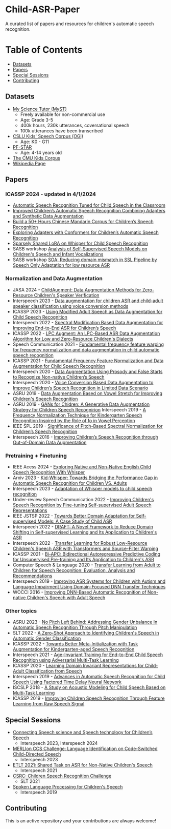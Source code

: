 # Child-ASR-Paper
A curated list of papers and resources for children's automatic speech recognition.

# Table of Contents
* [Datasets](#Datasets)
* [Papers](#Papers)
* [Special Sessions](#Special-Sessions)
* [Contributing](#Contributing)

## Datasets

- [My Science Tutor (MyST)](https://arxiv.org/abs/2309.13347)
  - Freely available  for non-commercial use
  - Age: Grade 3-5
  - 400k hours, 230k utterances, coversational speech
  - 100k utterances have been transcribed
- [CSLU Kids' Speech Corpus (OGI)](https://catalog.ldc.upenn.edu/LDC2007S18)
  - Age: K0 - G11
- [PF-STAR](http://www.thespeechark.com/pf-star-page.html)
  - Age: 4-14 years old
- [The CMU Kids Corpus](https://catalog.ldc.upenn.edu/LDC97S63)
- [Wikipedia Page](https://en.wikipedia.org/wiki/List_of_children%27s_speech_corpora)


## Papers

### ICASSP 2024 - updated in 4/1/2024
- [Automatic Speech Recognition Tuned for Child Speech in the Classroom](https://ieeexplore.ieee.org/document/10447428)
- [Improved Children’s Automatic Speech Recognition Combining Adapters and Synthetic Data Augmentation](https://ieeexplore.ieee.org/document/10446889)
- [Build a 50+ Hours Chinese Mandarin Corpus for Children’s Speech Recognition](https://ieeexplore.ieee.org/document/10445913)
- [Exploring Adapters with Conformers for Children’s Automatic Speech Recognition](https://ieeexplore.ieee.org/document/10447091)
- [Sparsely Shared LoRA on Whisper for Child Speech Recognition](https://arxiv.org/abs/2309.11756)
- SASB workshop [Analysis of Self-Supervised Speech Models on Children's Speech and Infant Vocalizations](https://arxiv.org/abs/2402.06888)
- SASB workshop [SOA: Reducing domain mismatch in SSL Pipeline by Speech Only Adaptation for low resource ASR](https://www.seas.ucla.edu/spapl/paper/SOA-icassp-workshop.pdf)

### Normalization and Data Augmentation
- JASA 2024 - [ChildAugment: Data Augmentation Methods for Zero-Resource Children's Speaker Verification](https://arxiv.org/abs/2402.15214)
- Interspeech 2023 - [Data augmentation for children ASR and child-adult speaker classification using voice conversion methods](https://www.isca-archive.org/interspeech_2023/zhao23c_interspeech.html)
- ICASSP 2023 - [Using Modified Adult Speech as Data Augmentation for Child Speech Recognition](https://ieeexplore.ieee.org/abstract/document/10094966?casa_token=eDn4effx8JoAAAAA:skz-YShAgfIGFn4s_nUpKjFIYXwBH7JDR5kSM7QUzZq5c3wFIYqHmTO0SHwvyLSQP0p-T1Tz)
- Interspeech 2022 - [Spectral Modification Based Data Augmentation for Improving End-to-End ASR for Children’s Speech](https://www.isca-archive.org/interspeech_2022/singh22b_interspeech.pdf)
- ICASSP 2022 - [LPC Augment: An LPC-Based ASR Data Augmentation Algorithm for Low and Zero-Resource Children's Dialects](https://arxiv.org/abs/2202.09529)
- Speech Communication 2021 - [Fundamental frequency feature warping for frequency normalization and data augmentation in child automatic speech recognition](https://www.sciencedirect.com/science/article/abs/pii/S0167639321000881)
- ICASSP 2021 - [Fundamental Frequency Feature Normalization and Data Augmentation for Child Speech Recognition](https://arxiv.org/abs/2102.09106)
- Interspeech 2020 - [Data Augmentation Using Prosody and False Starts to Recognize Non-native Children’s Speech](https://isca-speech.org/archive/Interspeech_2020/pdfs/2199.pdf)
- Interspeech 2020 - [Voice Conversion Based Data Augmentation to Improve Children’s Speech Recognition in Limited Data Scenario](http://www.interspeech2020.org/uploadfile/pdf/Thu-2-8-10.pdf)
- ASRU 2019 - [Data Augmentation Based on Vowel Stretch for Improving Children's Speech Recognition](https://ieeexplore.ieee.org/abstract/document/9003741)
- ASRU 2019 - [GANs for Chidren: A Generative Data Augmentation Strategy for Children Speech Recognirion](https://ieeexplore.ieee.org/abstract/document/9003933)
Interspeech 2019 - [A Frequency Normalization Technique for Kindergarten Speech Recognition Inspired by the Role of fo in Vowel Perception](https://www.isca-archive.org/interspeech_2019/yeung19_interspeech.html)
- IEEE SPL 2019 - [Significance of Pitch-Based Spectral Normalization for Children’s Speech Recognition](https://ieeexplore.ieee.org/abstract/document/8889398)
- Interspeech 2016 - [Improving Children’s Speech Recognition through Out-of-Domain Data Augmentation](http://www.cstr.inf.ed.ac.uk/downloads/publications/2016/master.pdf)

### Pretraining + Finetuning
- IEEE Acess 2024 - [Exploring Native and Non-Native English Child Speech Recognition With Whisper](https://ieeexplore.ieee.org/abstract/document/10474352)
- Arxiv 2023 - [Kid-Whisper: Towards Bridging the Performance Gap in Automatic Speech Recognition for Children VS. Adults](https://arxiv.org/abs/2309.07927)
- Interspeech 2023 - [Adaptation of Whisper models to child speech recognition](https://arxiv.org/abs/2307.13008)
- Under-review Speech Communication 2022 - [Improving Children's Speech Recognition by Fine-tuning Self-supervised Adult Speech Representations](https://arxiv.org/abs/2211.07769)
- IEEE JSTSP 2022 - [Towards Better Domain Adaptation for Self-supervised Models: A Case Study of Child ASR](https://arxiv.org/abs/2305.00115)
- Interspeech 2022 - [DRAFT: A Novel Framework to Reduce Domain Shifting in Self-supervised Learning and Its Application to Children's ASR](https://arxiv.org/abs/2206.07931)
- Interspeech 2022 - [Transfer Learning for Robust Low-Resource Children's Speech ASR with Transformers and Source-Filter Warping](https://arxiv.org/abs/2206.09396)
- ICASSP 2021 - [Bi-APC: Bidirectional Autoregressive Predictive Coding for Unsupervised Pre-training and Its Application to Children's ASR](https://arxiv.org/abs/2102.06816)
- Computer Speech & Language 2020 - [Transfer Learning from Adult to Children for Speech Recognition: Evaluation, Analysis and Recommendations](https://arxiv.org/abs/1805.03322)
- Interspeech 2019 - [Improving ASR Systems for Children with Autism and Language Impairment Using Domain-Focused DNN Transfer Techniques](https://www.ncbi.nlm.nih.gov/pmc/articles/PMC7575194/)
- WOCCI 2016 - [Improving DNN-Based Automatic Recognition of Non-native Children's Speech with Adult Speech](https://www.isca-archive.org/wocci_2016/qian16_wocci.pdf)


### Other topics
- ASRU 2023 - [No Pitch Left Behind: Addressing Gender Unbalance In Automatic Speech Recognition Through Pitch Manipulation](https://arxiv.org/abs/2310.06590)
- SLT 2022 - [A Zero-Shot Approach to Identifying Children's Speech in Automatic Gender Classification](https://ieeexplore.ieee.org/abstract/document/10023121?casa_token=4FZWdp0UYLsAAAAA:HGg90fdpN0hfneDU_P2RRtY5gLOWI2gKu9g8KaTgtSZgDWPLaBoIK1L1OZbntiHQE8zWIC08)
- ICASSP 2022 - [Towards Better Meta-Initialization with Task Augmentation for Kindergarten-aged Speech Recognition](https://arxiv.org/abs/2202.12326)
- Interspeech 2021 - [Age-Invariant Training for End-to-End Child Speech Recognition using Adversarial Multi-Task Learning](https://www.isca-archive.org/interspeech_2021/rumberg21_interspeech.pdf)
- ICASSP 2020 - [Learning Domain Invariant Representations for Child-Adult Classification from Speech](https://arxiv.org/abs/1910.11472)
- Interspeech 2019 - [Advances in Automatic Speech Recognition for Child Speech Using Factored Time Delay Neural Network](https://www.isca-archive.org/interspeech_2019/wu19_interspeech.html)
- ISCSLP 2018 - [A Study on Acoustic Modeling for Child Speech Based on Multi-Task Learning](https://ieeexplore.ieee.org/document/8706703)
- ICASSP 2019 - [Improving Children Speech Recognition Through Feature Learning from Raw Speech Signal](http://publications.idiap.ch/downloads/papers/2019/Dubagunta_ICASSP-3_2019.pdf)



## Special Sessions
- [Connecting Speech science and Speech technology for Children’s Speech](https://sites.google.com/view/sciencetech4childspeech-is24/home)
  - Interspeech 2023, Interspeech 2024
- [MERLIon CCS Challenge: Language Identification on Code-Switched Child-Directed Speech](https://sites.google.com/view/merlion-ccs-challenge)
  - Interspeech 2023
- [ETLT 2021: Shared Task on ASR for Non-Native Children's Speech](https://www.isca-archive.org/interspeech_2021/gretter21_interspeech.html)
  - Interspeech 2021
- [CSRC: Children Speech Recognition Challenge](https://www.data-baker.com/csrc_challenge.html)
  - SLT 2021 
- [Spoken Language Processing for Children's Speech](https://sites.google.com/view/wocci/home/interspeech-2019-special-session)
  - Interspeech 2019

## Contributing

This is an active repository and your contributions are always welcome!
